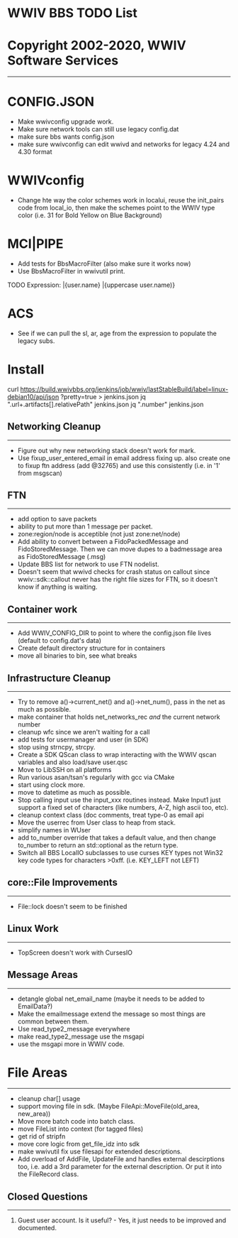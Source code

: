 # WWIV BBS TODO List
# Copyright 2002-2020, WWIV Software Services
***

# CONFIG.JSON

* Make wwivconfig upgrade work.
* Make sure network tools can still use legacy config.dat
* make sure bbs wants config.json
* make sure wwivconfig can edit wwivd and networks for legacy 4.24 and 4.30 format


# WWIVconfig

* Change hte way the color schemes work in localui, reuse the init_pairs code
  from local_io, then make the schemes point to the WWIV type color 
  (i.e. 31 for Bold Yellow on Blue Background)
# MCI|PIPE
* Add tests for BbsMacroFilter (also make sure it works now)
* Use BbsMacroFilter in wwivutil print.

TODO Expression:
|{user.name}
|{uppercase user.name)}

# ACS
* See if we can pull the sl, ar, age from the expression to populate the 
  legacy subs.

# Install
curl https://build.wwivbbs.org/jenkins/job/wwiv/lastStableBuild/label=linux-debian10/api/json
?pretty=true > jenkins.json
jq ".url+.artifacts[].relativePath" jenkins.json
jq ".number" jenkins.json

## Networking Cleanup
***
* Figure out why new networking stack doesn't work for mark. 
* Use fixup_user_entered_email in email address fixing up.
  also create one to fixup ftn address (add @32765)
  and use this consistently (i.e. in '1' from msgscan)

## FTN
***
* add option to save packets
* ability to put more than 1 message per packet.
* zone:region/node is acceptible (not just zone:net/node)
* Add ability to convert between a FidoPackedMessage and FidoStoredMessage.
  Then we can move dupes to a badmessage area as FidoStoredMessage (.msg)
* Update BBS list for network to use FTN nodelist.
* Doesn't seem that wwivd checks for crash status on callout since
  wwiv::sdk::callout never has the right file sizes for FTN, so it doesn't
  know if anything is waiting.


## Container work
***
* Add WWIV_CONFIG_DIR to point to where the config.json file lives
  (default to config.dat's data)
* Create default directory structure for in containers
* move all binaries to bin, see what breaks


## Infrastructure Cleanup
***
* Try to remove a()->current_net() and a()->net_num(), pass in the net 
  as much as possible.
* make container that holds net_networks_rec *and* the current network number
* cleanup wfc since we aren't waiting for a call
* add tests for usermanager and user (in SDK)
* stop using strncpy, strcpy.
* Create a SDK QScan class to wrap interacting with the WWIV qscan
  variables and also load/save user.qsc
* Move to LibSSH on all platforms
* Run various asan/tsan's regularly with gcc via CMake
* start using clock more.
* move to datetime as much as possible.
* Stop calling input use the input_xxx routines instead.  Make Input1 
  just support a fixed set of characters (like numbers, A-Z, 
  high ascii too, etc).
* cleanup context class (doc comments, treat type-0 as email api
* Move the userrec from User class to heap from stack.
* simplify names in WUser
* add to_number<T> override that takes a default value, and then 
  change to_number<T>
  to return an std::optional<T> as the return type.
* Switch all BBS LocalIO subclasses to use curses KEY types not Win32 key code
  types for characters >0xff. (i.e. KEY_LEFT not LEFT)



## core::File Improvements
***
* File::lock doesn't seem to be finished


## Linux Work
***
* TopScreen doesn't work with CursesIO

## Message Areas
***
* detangle global net_email_name (maybe it needs to be added to EmailData?)
* Make the emailmessage extend the message so most things are common
  between them.
* Use read_type2_message everywhere
* make read_type2_message use the msgapi
* use the msgapi more in WWIV code.

# File Areas
***
* cleanup char[] usage
* support moving file in sdk. (Maybe FileApi::MoveFile(old_area, new_area))
* Move more batch code into batch class.
* move FileList into context (for tagged files)
* get rid of stripfn
* move core logic from get_file_idz into sdk
* make wwivutil fix use filesapi for extended descriptions.
* Add overload of AddFile, UpdateFile and handles external 
  descirptions too, i.e. add a 3rd parameter for the external
  description.  Or put it into the FileRecord
  class.

## Closed Questions
***

1) Guest user account. Is it useful?   - Yes, it just needs to be improved
   and documented.
